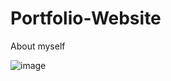 # Portfolio-Website
About myself

![image](https://github.com/user-attachments/assets/7e1edec3-ba2c-4ff5-9738-7e081ee23dca)

